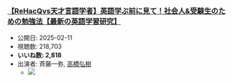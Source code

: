 ### [【ReHacQvs天才言語学者】英語学ぶ前に見て！社会人&受験生のための勉強法【最新の英語学習研究】](https://www.youtube.com/watch?v=-E4FCUxnn9M)
-   公開日: 2025-02-11
-   視聴数: 218,703
-   **いいね数: 2,818**
-   出演者: 斉藤一弥, [高橋弘樹](/rehacq_fan/people/高橋弘樹 "wikilink")
    - [![](https://img.youtube.com/vi/-E4FCUxnn9M/hqdefault.jpg)](https://www.youtube.com/watch?v=-E4FCUxnn9M)
